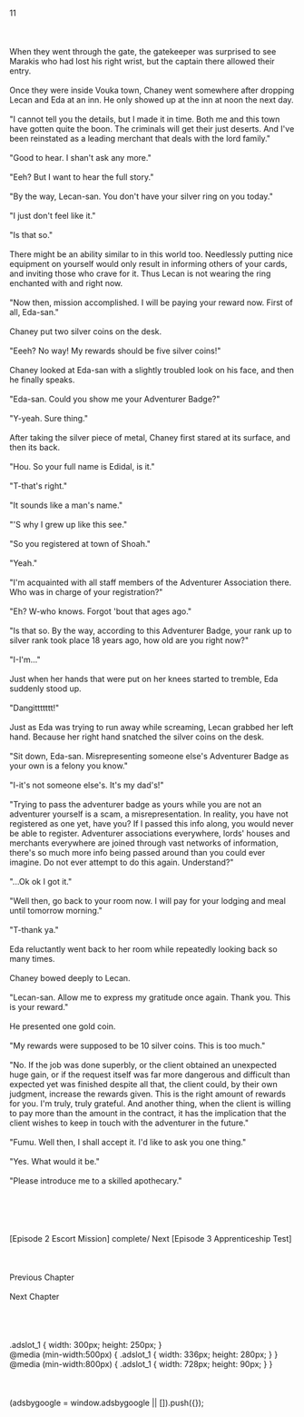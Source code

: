 <br/>
11<br/>
<br/>
<br/>
<br/>
When they went through the gate, the gatekeeper was surprised to see Marakis who had lost his right wrist, but the captain there allowed their entry.<br/>
<br/>
Once they were inside Vouka town, Chaney went somewhere after dropping Lecan and Eda at an inn. He only showed up at the inn at noon the next day.<br/>
<br/>
"I cannot tell you the details, but I made it in time. Both me and this town have gotten quite the boon. The criminals will get their just deserts. And I've been reinstated as a leading merchant that deals with the lord family."<br/>
<br/>
"Good to hear. I shan't ask any more."<br/>
<br/>
"Eeh? But I want to hear the full story."<br/>
<br/>
"By the way, Lecan-san. You don't have your silver ring on you today."<br/>
<br/>
"I just don't feel like it."<br/>
<br/>
"Is that so."<br/>
<br/>
There might be an ability similar to <Appraisal> in this world too. Needlessly putting nice equipment on yourself would only result in informing others of your cards, and inviting those who crave for it. Thus Lecan is not wearing the ring enchanted with <Abnormal Status Resistance> and <Poison Resistance> right now.<br/>
<br/>
"Now then, mission accomplished. I will be paying your reward now. First of all, Eda-san."<br/>
<br/>
Chaney put two silver coins on the desk.<br/>
<br/>
"Eeeh? No way! My rewards should be five silver coins!"<br/>
<br/>
Chaney looked at Eda-san with a slightly troubled look on his face, and then he finally speaks.<br/>
<br/>
"Eda-san. Could you show me your Adventurer Badge?"<br/>
<br/>
"Y-yeah. Sure thing."<br/>
<br/>
After taking the silver piece of metal, Chaney first stared at its surface, and then its back.<br/>
<br/>
"Hou. So your full name is Edidal, is it."<br/>
<br/>
"T-that's right."<br/>
<br/>
"It sounds like a man's name."<br/>
<br/>
"'S why I grew up like this see."<br/>
<br/>
"So you registered at town of Shoah."<br/>
<br/>
"Yeah."<br/>
<br/>
"I'm acquainted with all staff members of the Adventurer Association there. Who was in charge of your registration?"<br/>
<br/>
"Eh? W-who knows. Forgot 'bout that ages ago."<br/>
<br/>
"Is that so. By the way, according to this Adventurer Badge, your rank up to silver rank took place 18 years ago, how old are you right now?"<br/>
<br/>
"I-I'm..."<br/>
<br/>
Just when her hands that were put on her knees started to tremble, Eda suddenly stood up.<br/>
<br/>
"Dangittttttt!"<br/>
<br/>
Just as Eda was trying to run away while screaming, Lecan grabbed her left hand. Because her right hand snatched the silver coins on the desk.<br/>
<br/>
"Sit down, Eda-san. Misrepresenting someone else's Adventurer Badge as your own is a felony you know."<br/>
<br/>
"I-it's not someone else's. It's my dad's!"<br/>
<br/>
"Trying to pass the adventurer badge as yours while you are not an adventurer yourself is a scam, a misrepresentation. In reality, you have not registered as one yet, have you? If I passed this info along, you would never be able to register. Adventurer associations everywhere, lords' houses and merchants everywhere are joined through vast networks of information, there's so much more info being passed around than you could ever imagine. Do not ever attempt to do this again. Understand?"<br/>
<br/>
"...Ok ok I got it."<br/>
<br/>
"Well then, go back to your room now. I will pay for your lodging and meal until tomorrow morning."<br/>
<TLN: If you're reading this novel at any other site than Sousetsuka .com you might be reading an unedited, uncorrected version of the novel.><br/>
"T-thank ya."<br/>
<br/>
Eda reluctantly went back to her room while repeatedly looking back so many times.<br/>
<br/>
Chaney bowed deeply to Lecan.<br/>
<br/>
"Lecan-san. Allow me to express my gratitude once again. Thank you. This is your reward."<br/>
<br/>
He presented one gold coin.<br/>
<br/>
"My rewards were supposed to be 10 silver coins. This is too much."<br/>
<br/>
"No. If the job was done superbly, or the client obtained an unexpected huge gain, or if the request itself was far more dangerous and difficult than expected yet was finished despite all that, the client could, by their own judgment, increase the rewards given. This is the right amount of rewards for you. I'm truly, truly grateful. And another thing, when the client is willing to pay more than the amount in the contract, it has the implication that the client wishes to keep in touch with the adventurer in the future."<br/>
<br/>
"Fumu. Well then, I shall accept it. I'd like to ask you one thing."<br/>
<br/>
"Yes. What would it be."<br/>
<br/>
"Please introduce me to a skilled apothecary."<br/>
<br/>
<br/>
<br/>
<br/>
<br/>
[Episode 2 Escort Mission] complete/ Next [Episode 3 Apprenticeship Test]<br/>
<br/>
<br/>
<br/>
Previous Chapter<br/>
<br/>
Next Chapter  <br/>
<br/>
<br/>
<br/>
<br/>
.adslot_1 { width: 300px; height: 250px; }<br/>
@media (min-width:500px) { .adslot_1 { width: 336px; height: 280px; } }<br/>
@media (min-width:800px) { .adslot_1 { width: 728px; height: 90px; } }<br/>
<br/>
<br/>
<br/>
(adsbygoogle = window.adsbygoogle || []).push({});<br/>
<br/>
<br/>
<br/>
<br/>
